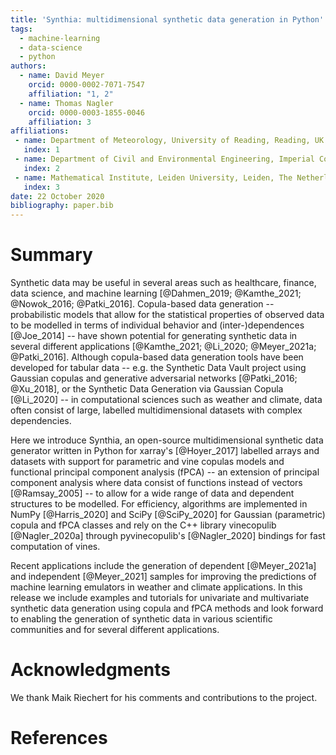 ```yaml
---
title: 'Synthia: multidimensional synthetic data generation in Python'
tags:
  - machine-learning
  - data-science
  - python
authors:
  - name: David Meyer
    orcid: 0000-0002-7071-7547
    affiliation: "1, 2"
  - name: Thomas Nagler
    orcid: 0000-0003-1855-0046
    affiliation: 3
affiliations:
 - name: Department of Meteorology, University of Reading, Reading, UK
   index: 1
 - name: Department of Civil and Environmental Engineering, Imperial College London, London, UK
   index: 2
 - name: Mathematical Institute, Leiden University, Leiden, The Netherlands
   index: 3
date: 22 October 2020
bibliography: paper.bib
---
```



# Summary

Synthetic data may be useful in several areas such as healthcare, finance, data science, and machine learning [@Dahmen_2019; @Kamthe_2021; @Nowok_2016; @Patki_2016]. Copula-based data generation -- probabilistic models that allow for the statistical properties of observed data to be modelled in terms of individual behavior and (inter-)dependences [@Joe_2014] -- have shown potential for generating synthetic data in several different applications [@Kamthe_2021; @Li_2020; @Meyer_2021a; @Patki_2016]. Although copula-based data generation tools have been developed for tabular data -- e.g. the Synthetic Data Vault project using Gaussian copulas and generative adversarial networks [@Patki_2016; @Xu_2018], or the Synthetic Data Generation via Gaussian Copula [@Li_2020] -- in computational sciences such as weather and climate, data often consist of large, labelled multidimensional datasets with complex dependencies.

Here we introduce Synthia, an open-source multidimensional synthetic data generator written in Python for xarray's [@Hoyer_2017] labelled arrays and datasets with support for parametric and vine copulas models and functional principal component analysis (fPCA) -- an extension of principal component analysis where data consist of functions instead of vectors [@Ramsay_2005] -- to allow for a wide range of data and dependent structures to be modelled. For efficiency, algorithms are implemented in NumPy [@Harris_2020] and SciPy [@SciPy_2020] for Gaussian (parametric) copula and fPCA classes and rely on the C++ library vinecopulib  [@Nagler_2020a] through pyvinecopulib's  [@Nagler_2020] bindings for fast computation of vines.

Recent applications include the generation of dependent [@Meyer_2021a] and independent  [@Meyer_2021] samples for improving the predictions of machine learning emulators in weather and climate applications. In this release we include examples and tutorials for univariate and multivariate synthetic data generation using copula and fPCA methods and look forward to enabling the generation of synthetic data in various scientific communities and for several different applications.


# Acknowledgments

We thank Maik Riechert for his comments and contributions to the project.


# References
